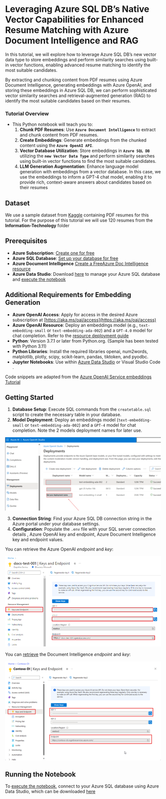 # Leveraging Azure SQL DB’s Native Vector Capabilities for Enhanced Resume Matching with Azure Document Intelligence and RAG

In this tutorial, we will explore how to leverage Azure SQL DB’s new vector data type to store embeddings and perform similarity searches using built-in vector functions, enabling advanced resume matching to identify the most suitable candidates. 

By extracting and chunking content from PDF resumes using Azure Document Intelligence, generating embeddings with Azure OpenAI, and storing these embeddings in Azure SQL DB, we can perform sophisticated vector similarity searches and retrieval-augmented generation (RAG) to identify the most suitable candidates based on their resumes.

### **Tutorial Overview**

- This Python notebook will teach you to:
    1. **Chunk PDF Resumes**: Use **`Azure Document Intelligence`** to extract and chunk content from PDF resumes.
    2. **Create Embeddings**: Generate embeddings from the chunked content using the **`Azure OpenAI API`**.
    3. **Vector Database Utilization**: Store embeddings in **`Azure SQL DB`** utilizing the **`new Vector Data Type`** and perform similarity searches using built-in vector functions to find the most suitable candidates.
    4. **LLM Generation Augmentation**: Enhance language model generation with embeddings from a vector database. In this case, we use the embeddings to inform a GPT-4 chat model, enabling it to provide rich, context-aware answers about candidates based on their resumes

## Dataset

We use a sample dataset from [Kaggle](https://www.kaggle.com/datasets/snehaanbhawal/resume-dataset) containing PDF resumes for this tutorial. For the purpose of this tutorial we will use 120 resumes from the **Information-Technology** folder

## Prerequisites

- **Azure Subscription**: [Create one for free](https://azure.microsoft.com/free/cognitive-services?azure-portal=true)
- **Azure SQL Database**: [Set up your database for free](https://learn.microsoft.com/azure/azure-sql/database/free-offer?view=azuresql)
- **Azure Document Intelligence** [Create a FreeAzure Doc Intelligence resource](https:/learn.microsoft.com/azure/ai-services/document-intelligence/create-document-intelligence-resource?view=doc-intel-4.0.0)
- **Azure Data Studio**: Download [here](https://azure.microsoft.com/products/data-studio) to manage your Azure SQL database and [execute the notebook](https://learn.microsoft.com/azure-data-studio/notebooks/notebooks-python-kernel)

## Additional Requirements for Embedding Generation

- **Azure OpenAI Access**: Apply for access in the desired Azure subscription at [https://aka.ms/oai/access](https://aka.ms/oai/access)
- **Azure OpenAI Resource**: Deploy an embeddings model (e.g., `text-embedding-small` or `text-embedding-ada-002`) and a `GPT-4.0` model for chat completion. Refer to the [resource deployment guide](https://learn.microsoft.com/azure/ai-services/openai/how-to/create-resource)
- **Python**: Version 3.7.1 or later from Python.org. (Sample has been tested with Python 3.11)
- **Python Libraries**: Install the required libraries openai, num2words, matplotlib, plotly, scipy, scikit-learn, pandas, tiktoken, and pyodbc.
- **Jupyter Notebooks**: Use within [Azure Data Studio](https://learn.microsoft.com/en-us/azure-data-studio/notebooks/notebooks-guidance) or Visual Studio Code .

Code snippets are adapted from the [Azure OpenAI Service embeddings Tutorial](https://learn.microsoft.com/en-us/azure/ai-services/openai/tutorials/embeddings?tabs=python-new%2Ccommand-line&pivots=programming-language-python)

## Getting Started

1. **Database Setup**: Execute SQL commands from the `createtable.sql` script to create the necessary table in your database.
2. **Model Deployment**: Deploy an embeddings model (`text-embedding-small` or `text-embedding-ada-002`) and a `GPT-4` model for chat completion. Note the 2 models deployment names for later use.

![Deployed OpenAI Models](../Assets/modeldeployment.png)

3. **Connection String**: Find your Azure SQL DB connection string in the Azure portal under your database settings.
4. **Configuration**: Populate the `.env` file with your SQL server connection details , Azure OpenAI key and endpoint, Azure Document Intelligence key and endpoint values.

You can retrieve the Azure OpenAI _endpoint_ and _key_:

![Azure OpenAI Endpoint and Key](../Assets/endpoint.png)

You can [retrieve](https://learn.microsoft.com/azure/ai-services/document-intelligence/create-document-intelligence-resource?view=doc-intel-4.0.0#get-endpoint-url-and-keys) the Document Intelligence _endpoint_ and _key_:

![Azure Document Intelligence Endpoint and Key](../Assets/docintelendpoint.png)

## Running the Notebook

To [execute the notebook](https://learn.microsoft.com/azure-data-studio/notebooks/notebooks-python-kernel), connect to your Azure SQL database using Azure Data Studio, which can be downloaded [here](https://azure.microsoft.com/products/data-studio)
